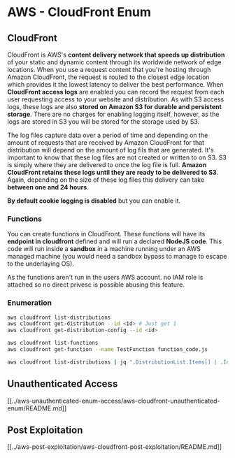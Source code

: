 # AWS - CloudFront Enum

## CloudFront

CloudFront is AWS's **content delivery network that speeds up distribution** of your static and dynamic content through its worldwide network of edge locations. When you use a request content that you're hosting through Amazon CloudFront, the request is routed to the closest edge location which provides it the lowest latency to deliver the best performance. When **CloudFront access logs** are enabled you can record the request from each user requesting access to your website and distribution. As with S3 access logs, these logs are also **stored on Amazon S3 for durable and persistent storage**. There are no charges for enabling logging itself, however, as the logs are stored in S3 you will be stored for the storage used by S3.

The log files capture data over a period of time and depending on the amount of requests that are received by Amazon CloudFront for that distribution will depend on the amount of log fils that are generated. It's important to know that these log files are not created or written to on S3. S3 is simply where they are delivered to once the log file is full. **Amazon CloudFront retains these logs until they are ready to be delivered to S3**. Again, depending on the size of these log files this delivery can take **between one and 24 hours**.

**By default cookie logging is disabled** but you can enable it.

### Functions

You can create functions in CloudFront. These functions will have its **endpoint in cloudfront** defined and will run a declared **NodeJS code**. This code will run inside a **sandbox** in a machine running under an AWS managed machine (you would need a sandbox bypass to manage to escape to the underlaying OS).

As the functions aren't run in the users AWS account. no IAM role is attached so no direct privesc is possible abusing this feature.

### Enumeration

```bash
aws cloudfront list-distributions
aws cloudfront get-distribution --id <id> # Just get 1
aws cloudfront get-distribution-config --id <id>

aws cloudfront list-functions
aws cloudfront get-function --name TestFunction function_code.js

aws cloudfront list-distributions | jq ".DistributionList.Items[] | .Id, .Origins.Items[].Id, .Origins.Items[].DomainName, .AliasICPRecordals[].CNAME"
```

## Unauthenticated Access

[[../aws-unauthenticated-enum-access/aws-cloudfront-unauthenticated-enum/README.md]]

## Post Exploitation

[[../aws-post-exploitation/aws-cloudfront-post-exploitation/README.md]]

